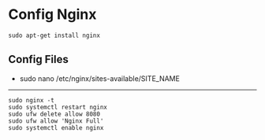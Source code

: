 # Config Nginx
	sudo apt-get install nginx

## Config Files
 - sudo nano /etc/nginx/sites-available/SITE_NAME
---
	sudo nginx -t
	sudo systemctl restart nginx
	sudo ufw delete allow 8080
	sudo ufw allow 'Nginx Full'
	sudo systemctl enable nginx
